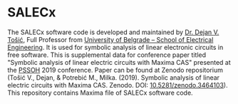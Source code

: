 # SALECx
The SALECx software code is developed and maintained by <a href="http://home.etf.rs/~tosic/">Dr. Dejan V. Tošić</a>, Full Professor from <a href="https://www.etf.bg.ac.rs/en">University of Belgrade – School of Electrical Engineering</a>. It is used for symbolic analysis of linear electronic circuits in free software.
This is supplemental data for conference paper titled "Symbolic analysis of linear electric circuits with Maxima CAS" presented at the <a href="http://pssoh.etf.bg.ac.rs/">PSSOH</a> 2019 conference. Paper can be found at Zenodo repositorium (Tošić V., Dejan, & Potrebić M., Milka. (2019). Symbolic analysis of linear electric circuits with Maxima CAS. Zenodo. DOI: <a href="https://zenodo.org/record/3464103#.XY-nt2ZS_IU">10.5281/zenodo.3464103</a>).
This repository contains Maxima file of SALECx software code.
